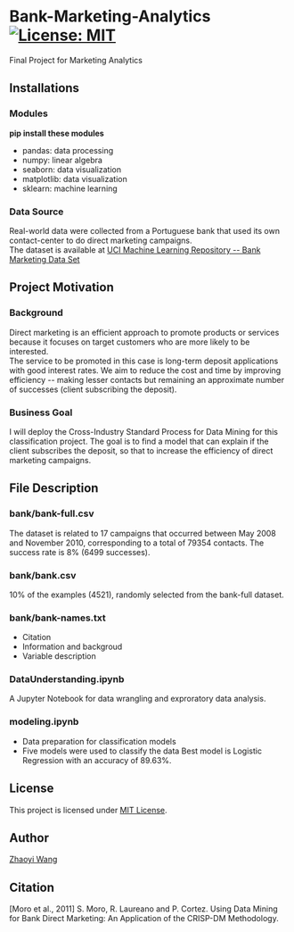 # Bank-Marketing-Analytics  [![License: MIT](https://img.shields.io/badge/License-MIT-yellow.svg)](https://opensource.org/licenses/MIT)
Final Project for Marketing Analytics

## Installations
### Modules
**pip install these modules**

- pandas: data processing
- numpy: linear algebra
- seaborn: data visualization
- matplotlib: data visualization
- sklearn: machine learning

### Data Source
Real-world data were collected from a Portuguese bank that used its own contact-center to do direct marketing campaigns.   
The dataset is available at [UCI Machine Learning Repository -- Bank Marketing Data Set](https://archive.ics.uci.edu/ml/datasets/Bank+Marketing)

## Project Motivation
### Background 
Direct marketing is an efficient approach to promote products or services because it focuses on target customers who are more likely to be interested.   
The service to be promoted in this case is long-term deposit applications with good interest rates. We aim to reduce the cost and time by improving efficiency -- making lesser contacts but remaining an approximate number of successes (client subscribing the deposit).
### Business Goal
I will deploy the Cross-Industry Standard Process for Data Mining for this classification project. The goal is to find a model that can explain if the client subscribes the deposit, so that to increase the efficiency of direct marketing campaigns.

## File Description
### bank/bank-full.csv
The dataset is related to 17 campaigns that occurred between May 2008 and November 2010, corresponding to a total of 79354 contacts. The success rate is 8% (6499 successes).
### bank/bank.csv
10% of the examples (4521), randomly selected from the bank-full dataset.
### bank/bank-names.txt
- Citation
- Information and backgroud
- Variable description
### DataUnderstanding.ipynb
A Jupyter Notebook for data wrangling and exproratory data analysis.
### modeling.ipynb
- Data preparation for classification models
- Five models were used to classify the data
Best model is Logistic Regression with an accuracy of 89.63%.

## License
This project is licensed under [MIT License](https://github.com/git/git-scm.com/blob/master/MIT-LICENSE.txt).

## Author
[Zhaoyi Wang](https://github.com/ZhaoyiW)

## Citation
[Moro et al., 2011] S. Moro, R. Laureano and P. Cortez. Using Data Mining for Bank Direct Marketing: An Application of the CRISP-DM Methodology. 

